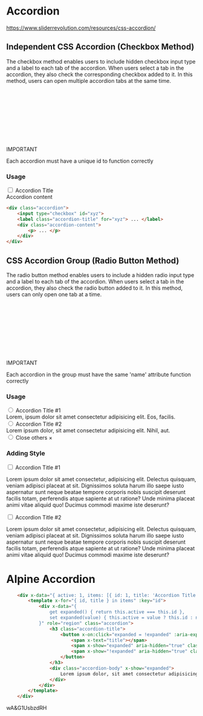 # Accordion

https://www.sliderrevolution.com/resources/css-accordion/

## Independent CSS Accordion (Checkbox Method)

The checkbox method enables users to include hidden checkbox input type and a label to each tab of
the accordion. When users select a tab in the accordion, they also check the corresponding
checkbox added to it. In this method, users can open multiple accordion tabs at the same time.

<div class="bx danger-light">
    <div class="flex">
        <svg class="icon wh-4 mr-2"> <use xlink:href="/svg/naykel-ui.svg#warning"></use> </svg>
        <div>
            <div class="bx-title">IMPORTANT</div>
            <p class="mt-05">Each accordion must have a unique id to function correctly</p>
        </div>
    </div>
</div>

### Usage

<div class="accordion bdr">
    <input type="checkbox" id="xyz">
    <label class="accordion-title" for="xyz"> Accordion Title </label>
    <div class="accordion-content">
        Accordion content
    </div>
</div>

```html
<div class="accordion">
    <input type="checkbox" id="xyz">
    <label class="accordion-title" for="xyz"> ... </label>
    <div class="accordion-content">
        <p> ... </p>
    </div>
</div>
```

## CSS Accordion Group (Radio Button Method)

The radio button method enables users to include a hidden radio input type and a label to each tab
of the accordion. When users select a tab in the accordion, they also check the radio button added
to it. In this method, users can only open one tab at a time.

<div class="bx danger-light">
    <div class="flex">
        <svg class="icon wh-4 mr-2"> <use xlink:href="/svg/naykel-ui.svg#warning"></use> </svg>
        <div>
            <div class="bx-title">IMPORTANT</div>
            <p class="mt-05">Each accordion in the group must have the same 'name' attribute function correctly</p>
        </div>
    </div>
</div>

### Usage

<div class="accordion">
    <input type="radio" id="rd1" name="rd">
    <label for="rd1">Accordion Title #1</label>
    <div class="accordion-content">
        Lorem, ipsum dolor sit amet consectetur adipisicing elit. Eos, facilis.
    </div>
</div>
<div class="accordion">
    <input type="radio" id="rd2" name="rd">
    <label for="rd2">Accordion Title #2</label>
    <div class="accordion-content">
        Lorem ipsum dolor, sit amet consectetur adipisicing elit. Nihil, aut.
    </div>
</div>
<div class="accordion">
    <input type="radio" id="rd3" name="rd">
    <label for="rd3" class="tab-close">Close others &times;</label>
</div>

### Adding Style

<div>
    <div class="bdr accordion">
        <input type="checkbox" id="chck1">
        <label class="accordion-title" for="chck1">Accordion Title #1</label>
        <div class="accordion-content">
            <p class="pxy">Lorem ipsum dolor sit amet consectetur, adipisicing elit. Delectus quisquam, veniam adipisci placeat at sit. Dignissimos soluta harum illo saepe iusto aspernatur sunt neque beatae tempore corporis nobis suscipit deserunt facilis totam, perferendis atque sapiente at ut ratione? Unde minima placeat animi vitae aliquid quo! Ducimus commodi maxime iste deserunt?</p>
        </div>
    </div>
    <div class="bdr bdr-t-0 accordion">
        <input type="checkbox" id="chck2">
        <label class="accordion-title" for="chck2">Accordion Title #2</label>
        <div class="accordion-content">
            <p class="pxy">Lorem ipsum dolor sit amet consectetur, adipisicing elit. Delectus quisquam, veniam adipisci placeat at sit. Dignissimos soluta harum illo saepe iusto aspernatur sunt neque beatae tempore corporis nobis suscipit deserunt facilis totam, perferendis atque sapiente at ut ratione? Unde minima placeat animi vitae aliquid quo! Ducimus commodi maxime iste deserunt?</p>
        </div>
    </div>
</div>

# Alpine Accordion

<div>
    <div x-data="{ active: 1, items: [{ id: 1, title: 'Accordion Title #1' }, { id: 2, title: 'Accordion Title #2' }] }">
        <template x-for="{ id, title } in items" :key="id">
            <div x-data="{
                get expanded() { return this.active === this.id },
                set expanded(value) { this.active = value ? this.id : null },
            }" role="region" class="accordion">
                <h3 class="accordion-title">
                    <button x-on:click="expanded = !expanded" :aria-expanded="expanded" class="flex space-between va-c w-full">
                        <span x-text="title"></span>
                        <span x-show="expanded" aria-hidden="true" class="fw-9">−</span>
                        <span x-show="!expanded" aria-hidden="true" class="fw-9">+</span>
                    </button>
                </h3>
                <div class="accordion-body" x-show="expanded">
                    Lorem ipsum dolor, sit amet consectetur adipisicing elit. Molestias, laborum.
                </div>
            </div>
        </template>
    </div>
</div>

```html
    <div x-data="{ active: 1, items: [{ id: 1, title: 'Accordion Title #1' }, { id: 2, title: 'Accordion Title #2' }] }">
        <template x-for="{ id, title } in items" :key="id">
            <div x-data="{
                get expanded() { return this.active === this.id },
                set expanded(value) { this.active = value ? this.id : null },
            }" role="region" class="accordion">
                <h3 class="accordion-title">
                    <button x-on:click="expanded = !expanded" :aria-expanded="expanded" class="flex space-between va-c w-full">
                        <span x-text="title"></span>
                        <span x-show="expanded" aria-hidden="true" class="fw-9">−</span>
                        <span x-show="!expanded" aria-hidden="true" class="fw-9">+</span>
                    </button>
                </h3>
                <div class="accordion-body" x-show="expanded">
                    Lorem ipsum dolor, sit amet consectetur adipisicing elit. Molestias, laborum.
                </div>
            </div>
        </template>
    </div>
```

wA&G1UsbzdRH
